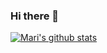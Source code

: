 ### Hi there 👋

<!--
**mari-mizutani/mari-mizutani** is a ✨ _special_ ✨ repository because its `README.md` (this file) appears on your GitHub profile.

Here are some ideas to get you started:

- 🔭 I’m currently working on ...
- 🌱 I’m currently learning ...
- 👯 I’m looking to collaborate on ...
- 🤔 I’m looking for help with ...
- 💬 Ask me about ...
- 📫 How to reach me: ...
- 😄 Pronouns: ...
- ⚡ Fun fact: ...
-->

[![Mari's github stats](https://github-readme-stats.vercel.app/api?username=mari-mizutani&count_private=true&show_icons=true&theme=radical&hide_rank=false)](https://github.com/anuraghazra/github-readme-stats)
